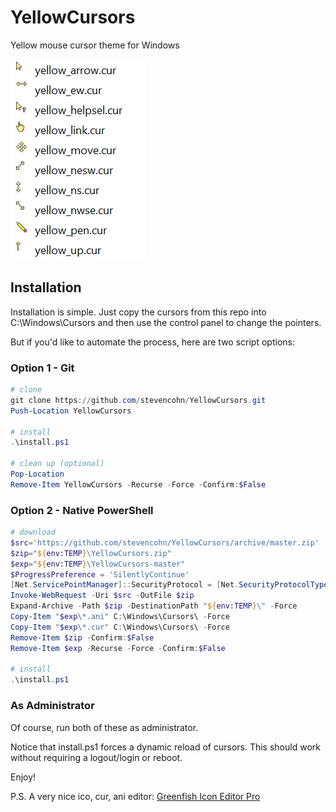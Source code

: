 # YellowCursors
Yellow mouse cursor theme for Windows

![alt text](Yellow.png "Yellow Cursors")

## Installation

Installation is simple. Just copy the cursors from this repo into C:\Windows\Cursors
and then use the control panel to change the pointers.

But if you'd like to automate the process, here are two script options:

### Option 1 - Git

```powershell
# clone
git clone https://github.com/stevencohn/YellowCursors.git
Push-Location YellowCursors

# install
.\install.ps1

# clean up (optional)
Pop-Location
Remove-Item YellowCursors -Recurse -Force -Confirm:$False
```

### Option 2 - Native PowerShell

```powershell
# download
$src='https://github.com/stevencohn/YellowCursors/archive/master.zip'
$zip="${env:TEMP}\YellowCursors.zip"
$exp="${env:TEMP}\YellowCursors-master"
$ProgressPreference = 'SilentlyContinue'
[Net.ServicePointManager]::SecurityProtocol = [Net.SecurityProtocolType]::Tls12
Invoke-WebRequest -Uri $src -OutFile $zip
Expand-Archive -Path $zip -DestinationPath "${env:TEMP}\" -Force
Copy-Item "$exp\*.ani" C:\Windows\Cursors\ -Force
Copy-Item "$exp\*.cur" C:\Windows\Cursors\ -Force
Remove-Item $zip -Confirm:$False
Remove-Item $exp -Recurse -Force -Confirm:$False

# install
.\install.ps1
```

### As Administrator

Of course, run both of these as administrator.

Notice that install.ps1 forces a dynamic reload of cursors.
This should work without requiring a logout/login or reboot.

Enjoy!

P.S. A very nice ico, cur, ani editor: [Greenfish Icon Editor Pro](http://greenfishsoftware.org/gfie.php)
